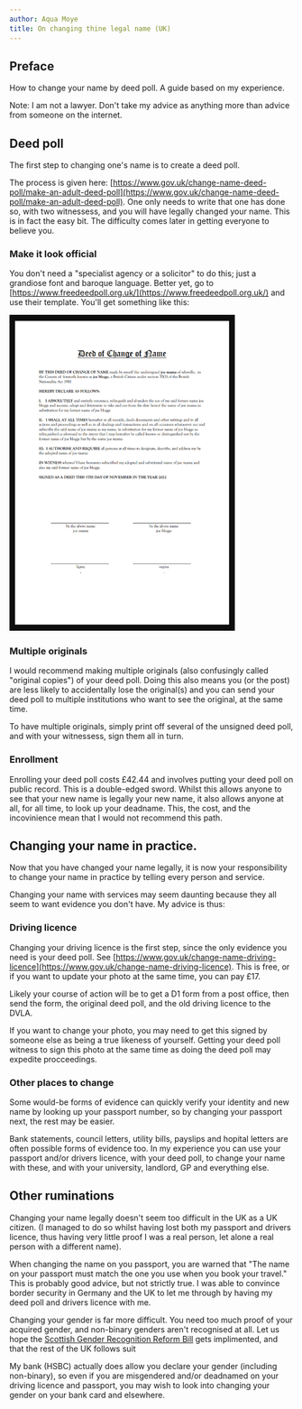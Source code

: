 ```yaml
---
author: Aqua Moye
title: On changing thine legal name (UK)
---
```

## Preface
How to change your name by deed poll. A guide based on my experience.

Note: I am not a lawyer. Don't take my advice as anything more than advice from someone on the internet.

## Deed poll
The first step to changing one's name is to create a deed poll. 

The process is given here: [https://www.gov.uk/change-name-deed-poll/make-an-adult-deed-poll](https://www.gov.uk/change-name-deed-poll/make-an-adult-deed-poll).
One only needs to write that one has done so, with two witnessess, and you will have legally changed your name. This is in fact the easy bit. The difficulty comes later in getting everyone to believe you.

### Make it look official
You don't need a "specialist agency or a solicitor" to do this; just a grandiose font and baroque language. Better yet, go to [https://www.freedeedpoll.org.uk/](https://www.freedeedpoll.org.uk/) and use their template. You'll get something like this:

<img src="https://raw.githubusercontent.com/noseapus/noseapus.github.io/master/deed%20poll.png" alt="Deed Poll" width="400"/>
<!---
![Deed Poll](https://raw.githubusercontent.com/noseapus/noseapus.github.io/master/deed%20poll.png "Deed Poll")
--->

### Multiple originals
I would recommend making multiple originals (also confusingly called "original copies") of your deed poll. Doing this also means you (or the post) are less likely to accidentally lose the original(s) and you can send your deed poll to multiple institutions who want to see the original, at the same time.

To have multiple originals, simply print off several of the unsigned deed poll, and with your witnessess, sign them all in turn.

### Enrollment
Enrolling your deed poll costs £42.44 and involves putting your deed poll on public record. This is a double-edged sword. Whilst this allows anyone to see that your new name is legally your new name, it also allows anyone at all, for all time, to look up your deadname. This, the cost, and the incovinience mean that I would not recommend this path.

## Changing your name in practice.
Now that you have changed your name legally, it is now your responsibility to change your name in practice by telling every person and service.

Changing your name with services may seem daunting because they all seem to want evidence you don't have. My advice is thus:

### Driving licence
Changing your driving licence is the first step, since the only evidence you need is your deed poll. See [https://www.gov.uk/change-name-driving-licence](https://www.gov.uk/change-name-driving-licence). This is free, or if you want to update your photo at the same time, you can pay £17.

Likely your course of action will be to get a D1 form from a post office, then send the form, the original deed poll, and the old driving licence to the DVLA. 

If you want to change your photo, you may need to get this signed by someone else as being a true likeness of yourself. Getting your deed poll witness to sign this photo at the same time as doing the deed poll may expedite procceedings.

### Other places to change
Some would-be forms of evidence can quickly verify your identity and new name by looking up your passport number, so by changing your passport next, the rest may be easier. 

Bank statements, council letters, utility bills, payslips and hopital letters are often possible forms of evidence too. In my experience you can use your passport and/or drivers licence, with your deed poll, to change your name with these, and with your university, landlord, GP and everything else.

## Other ruminations
Changing your name legally doesn't seem too difficult in the UK as a UK citizen. (I managed to do so whilst having lost both my passport and drivers licence, thus having very little proof I was a real person, let alone a real person with a different name).

When changing the name on you passport, you are warned that "The name on your passport must match the one you use when you book your travel." This is probably good advice, but not strictly true. I was able to convince border security in Germany and the UK to let me through by having my deed poll and drivers licence with me.

Changing your gender is far more difficult.  You need too much proof of your acquired gender, and non-binary genders aren't recognised at all. Let us hope the [Scottish Gender Recognition Reform Bill](https://www.parliament.scot/bills-and-laws/bills/gender-recognition-reform-scotland-bill) gets implimented, and that the rest of the UK follows suit

My bank (HSBC) actually does allow you declare your gender (including non-binary), so even if you are misgendered and/or deadnamed on your driving licence and passport, you may wish to look into changing your gender on your bank card and elsewhere.
